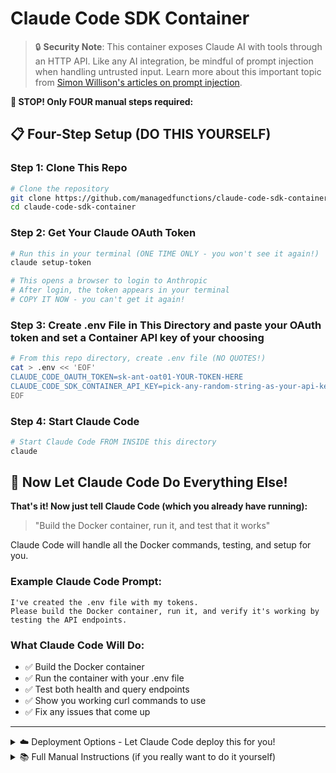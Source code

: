 # Claude Code SDK Container

> 🔒 **Security Note**: This container exposes Claude AI with tools through an HTTP API. Like any AI integration, be mindful of prompt injection when handling untrusted input. Learn more about this important topic from [Simon Willison's articles on prompt injection](https://simonwillison.net/tags/prompt-injection/).

**🚨 STOP! Only FOUR manual steps required:**

## 📋 Four-Step Setup (DO THIS YOURSELF)

### Step 1: Clone This Repo
```bash
# Clone the repository
git clone https://github.com/managedfunctions/claude-code-sdk-container
cd claude-code-sdk-container
```

### Step 2: Get Your Claude OAuth Token
```bash
# Run this in your terminal (ONE TIME ONLY - you won't see it again!)
claude setup-token

# This opens a browser to login to Anthropic
# After login, the token appears in your terminal
# COPY IT NOW - you can't get it again!
```

### Step 3: Create .env File in This Directory and paste your OAuth token and set a Container API key of your choosing
```bash
# From this repo directory, create .env file (NO QUOTES!)
cat > .env << 'EOF'
CLAUDE_CODE_OAUTH_TOKEN=sk-ant-oat01-YOUR-TOKEN-HERE
CLAUDE_CODE_SDK_CONTAINER_API_KEY=pick-any-random-string-as-your-api-key
EOF
```

### Step 4: Start Claude Code
```bash
# Start Claude Code FROM INSIDE this directory
claude
```

## 🤖 Now Let Claude Code Do Everything Else!

**That's it! Now just tell Claude Code (which you already have running):**
> "Build the Docker container, run it, and test that it works"

Claude Code will handle all the Docker commands, testing, and setup for you.

### Example Claude Code Prompt:
```
I've created the .env file with my tokens.
Please build the Docker container, run it, and verify it's working by testing the API endpoints.
```

### What Claude Code Will Do:
- ✅ Build the Docker container
- ✅ Run the container with your .env file
- ✅ Test both health and query endpoints
- ✅ Show you working curl commands to use
- ✅ Fix any issues that come up

---

<details>

<summary>☁️ Deployment Options - Let Claude Code deploy this for you!</summary>

| Platform             | Service                              | “Deploy a Dockerized app” docs                                                                                                                                                                                                                  |
| -------------------- | ------------------------------------ | ----------------------------------------------------------------------------------------------------------------------------------------------------------------------------------------------------------------------------------------------- |
| AWS                  | App Runner                           | [Getting started with App Runner](https://docs.aws.amazon.com/apprunner/latest/dg/getting-started.html)                                                                                                                                         |
| AWS                  | Amazon ECS (Fargate)                 | [Getting started with Fargate](https://docs.aws.amazon.com/AmazonECS/latest/developerguide/getting-started-fargate.html)                                                                                                                        |
| AWS                  | Elastic Beanstalk (Docker)           | [Deploying with Docker containers](https://docs.aws.amazon.com/elasticbeanstalk/latest/dg/create_deploy_docker.html)                                                                                                                            |
| AWS                  | Lightsail Containers                 | [Deploy and manage containers](https://docs.aws.amazon.com/lightsail/latest/userguide/amazon-lightsail-container-services.html)                                                                                                                 |
| Google Cloud         | Cloud Run                            | [Deploying container images to Cloud Run](https://cloud.google.com/run/docs/deploying)                                                                                                                                                          |
| Google Cloud         | Google Kubernetes Engine (GKE)       | [Quickstart: Deploy an app to a GKE cluster](https://cloud.google.com/kubernetes-engine/docs/deploy-app-cluster)                                                                                                                                |
| Google Cloud         | App Engine Flexible (custom runtime) | [Build custom runtimes (Dockerfile)](https://cloud.google.com/appengine/docs/flexible/custom-runtimes/build)                                                                                                                                    |
| Azure                | Container Apps                       | [Quickstart: Deploy your first container app](https://learn.microsoft.com/en-us/azure/container-apps/get-started) • [Deploy existing image](https://learn.microsoft.com/en-us/azure/container-apps/get-started-existing-container-image-portal) |
| Azure                | App Service (Web App for Containers) | [Quickstart: Run a custom container on App Service](https://learn.microsoft.com/en-us/azure/app-service/quickstart-custom-container)                                                                                                            |
| Azure                | Container Instances (ACI)            | [Quickstart: Deploy a container instance](https://learn.microsoft.com/en-us/azure/container-instances/container-instances-quickstart-portal)                                                                                                    |
| Azure                | AKS (Kubernetes)                     | [Quickstart: Deploy an AKS cluster & app (CLI)](https://learn.microsoft.com/en-us/azure/aks/learn/quick-kubernetes-deploy-cli)                                                                                                                  |
| Fly.io               | Machines / Launch                    | [Deploy with a Dockerfile](https://fly.io/docs/languages-and-frameworks/dockerfile/)                                                                                                                                                            |
| Railway              | Services                             | [Build from a Dockerfile](https://docs.railway.com/guides/dockerfiles)                                                                                                                                                                          |
| Render               | Web Services                         | [Docker on Render](https://render.com/docs/docker)                                                                                                                                                                                              |
| DigitalOcean         | App Platform                         | [How to deploy from container images](https://docs.digitalocean.com/products/app-platform/how-to/deploy-from-container-images/)                                                                                                                 |
| Heroku               | Container Registry & Runtime         | [Container Registry & Runtime (Docker Deploys)](https://devcenter.heroku.com/articles/container-registry-and-runtime)                                                                                                                           |
| Kubernetes (generic) | —                                    | [Using kubectl to create a Deployment](https://kubernetes.io/docs/tutorials/kubernetes-basics/deploy-app/deploy-intro/)                                                                                                                         |


</details>

<details>
<summary>📚 Full Manual Instructions (if you really want to do it yourself)</summary>

## Manual Setup

### Prerequisites
- Docker installed on your machine
- Claude Code OAuth token from setup above

### Clone and Run

```bash
# Clone the repository
git clone <repository-url>
cd claude-code-sdk-container

# Copy and edit the .env file (NO QUOTES in values!)
cp .env.example .env
# Edit .env and add your actual tokens (without quotes)

# Build the Docker image
docker build -t claude-code-sdk-container .

# Run the container (use --env-file for .env file)
docker run -d --name claude-code-sdk-container -p 8080:8080 --env-file .env claude-code-sdk-container

# IMPORTANT: Check if container is actually running!
docker ps | grep claude-code-sdk-container
# If not visible, check logs:
docker logs claude-code-sdk-container
```

### Test It's Working

```bash
# Easy way - run the test script:
./test.sh

# Check for SDK updates:
./update.sh

# Or manually test:
# 1. First check health (no auth required) - should return JSON
curl http://localhost:8080/

# 2. Test query endpoint (WORKING EXAMPLE - copy exactly!)
curl -X POST http://localhost:8080/query \
  -H "Content-Type: application/json" \
  -H "X-API-Key: your-api-key-here" \
  -d '{"prompt": "Say hello"}'

# Common mistakes to avoid:
# ❌ Missing quotes around JSON
# ❌ Smart quotes instead of straight quotes
# ❌ Missing -X POST
# ❌ Wrong header format
```

## API Usage

### Authentication
The `/query` endpoint requires an API key. You can provide it in two ways:

```bash
# Option 1: X-API-Key header
curl -H "X-API-Key: your-api-key-here"

# Option 2: Authorization Bearer header
curl -H "Authorization: Bearer your-api-key-here"
```

The health check endpoint (`/`) is public and doesn't require authentication.

### Health Check (No Auth Required)
```bash
GET http://localhost:8080/
```

Returns:
```json
{
  "status": "healthy",
  "hasToken": true,
  "sdkLoaded": true,
  "message": "Claude Code SDK API",
  "timestamp": "2025-09-18T23:30:00.000Z"
}
```

### Query Claude (Auth Required)
```bash
POST http://localhost:8080/query
Content-Type: application/json
X-API-Key: your-api-key-here

{
  "prompt": "Your question here",
  "options": {
    "model": "claude-sonnet-4-0"  // optional
  }
}
```

Returns:
```json
{
  "success": true,
  "response": "Claude's response",
  "messageCount": 3,
  "timestamp": "2025-09-18T23:30:00.000Z"
}
```

## Deployment

### Using Docker Compose

Create `docker-compose.yml`:

```yaml
version: '3.8'
services:
  claude-api:
    image: claude-code-sdk-container
    ports:
      - "8080:8080"
    environment:
      - CLAUDE_CODE_OAUTH_TOKEN=${CLAUDE_CODE_OAUTH_TOKEN}
    restart: unless-stopped
```

Then run:
```bash
docker-compose up -d
```

## Environment Variables

| Variable | Required | Description |
|----------|----------|-------------|
| `CLAUDE_CODE_OAUTH_TOKEN` | Yes | Your Claude Code OAuth token |
| `CLAUDE_CODE_SDK_CONTAINER_API_KEY` | No* | API key for endpoint authentication |
| `PORT` | No | Server port (default: 8080) |

*If `CLAUDE_CODE_SDK_CONTAINER_API_KEY` is not set, the `/query` endpoint will be publicly accessible.

## Examples

### Python
```python
import requests

response = requests.post('http://localhost:8080/query',
    headers={'X-API-Key': 'your-api-key-here'},
    json={'prompt': 'Explain quantum computing in simple terms'})
print(response.json()['response'])
```

### JavaScript
```javascript
const response = await fetch('http://localhost:8080/query', {
  method: 'POST',
  headers: {
    'Content-Type': 'application/json',
    'X-API-Key': 'your-api-key-here'
  },
  body: JSON.stringify({ prompt: 'Write a haiku about coding' })
});
const data = await response.json();
console.log(data.response);
```

### cURL
```bash
curl -X POST http://localhost:8080/query \
  -H "Content-Type: application/json" \
  -H "X-API-Key: your-api-key-here" \
  -d '{
    "prompt": "What is the meaning of life?",
    "options": {
      "model": "claude-sonnet-4-0"
    }
  }' | jq .response
```

## Troubleshooting

### Quick Debug Checklist
```bash
# 1. Is container running?
docker ps | grep claude-code

# 2. Check container logs
docker logs claude-code-sdk-container

# 3. Test health endpoint (should work without auth)
curl http://localhost:8080/

# 4. Test with your actual API key
curl -X POST http://localhost:8080/query \
  -H "Content-Type: application/json" \
  -H "X-API-Key: YOUR_ACTUAL_KEY_HERE" \
  -d '{"prompt": "test"}'
```

### Common Issues

| Issue | Solution |
|-------|----------|
| **Container exits immediately** | Check logs: `docker logs claude-code-sdk-container`. Usually bad OAuth token |
| **"Unauthorized - Invalid or missing API key"** | Your API key doesn't match. Check: `docker exec claude-code-sdk-container env | grep CLAUDE_CODE_SDK_CONTAINER` |
| **Connection refused on port 8080** | Container not running. Check: `docker ps`. Restart: `docker start claude-code-sdk-container` |
| **Quotes in environment variables** | Remove ALL quotes from .env file. Docker doesn't strip them! |
| **"unhealthy" status** | OAuth token is wrong. Get correct one: `cat ~/.claude/.credentials.json | grep accessToken` |
| **Works locally but not from other container** | Use `host.docker.internal:8080` instead of `localhost:8080` |
| **Changes to .env not working** | Must restart container: `docker restart claude-code-sdk-container` |

## Updating Claude Code SDK

The container includes a specific version of the Claude Code SDK. To update to the latest version:

```bash
# Run the update script
./update.sh

# This will:
# 1. Check for SDK updates
# 2. Update package if needed
# 3. Rebuild the container
# 4. Restart with new version
```

The update script handles everything automatically, including graceful container restart.

## Technical Details

- **Base Image**: Node.js 22 Alpine (optimized for size)
- **Container Size**: ~331MB
- **Memory Usage**: ~256MB
- **Supported Models**: All Claude Code SDK models
- **SDK Version**: Locked at build time (use `./update.sh` to update)

## License

MIT

## Credits

Thanks to [cabinlab/claude-code-sdk-docker](https://github.com/cabinlab/claude-code-sdk-docker) for examples on implementing `setup-token` authentication flow.

</details>
